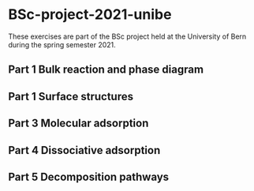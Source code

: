 # BSc-project-2021-unibe

These exercises are part of the BSc project held at the University of Bern during the spring semester 2021.

## Part 1 Bulk reaction and phase diagram

## Part 1 Surface structures

## Part 3 Molecular adsorption

## Part 4 Dissociative adsorption

## Part 5 Decomposition pathways